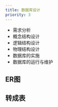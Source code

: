 ```yaml
---
title: 数据库设计
priority: 3
---
```



- 需求分析
- 概念结构设计
- 逻辑结构设计
- 物理结构设计
- 数据库的实施
- 数据库的运行与维护

## ER图

## 转成表